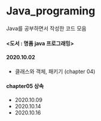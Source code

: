 # Java_programing
Java를 공부하면서 작성한 코드 모음

#### <도서 : 명품 java 프로그래밍>


#### 2020.10.02
 + 클래스와 객체, 패키기 (chapter 04)
 
#### chapter05 상속
 + 2020.10.09
 + 2020.10.14
 + 2020.10.16
 
